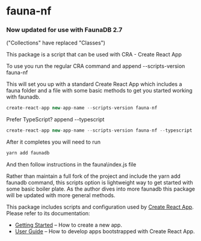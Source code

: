 # fauna-nf

### Now updated for use with FaunaDB 2.7

("Collections" have replaced "Classes")

This package is a script that can be used with CRA - Create React App

To use you run the regular CRA command and append --scripts-version fauna-nf

This will set you up with a standard Create React App which includes a fauna folder and a file with some basic methods to get you started working with faunadb.

```javascript
create-react-app new-app-name --scripts-version fauna-nf
```

Prefer TypeScript? append --typescript

```javascript
create-react-app new-app-name --scripts-version fauna-nf --typescript
```

After it completes you will need to run

```javascript
yarn add faunadb
```

And then follow instructions in the fauna\index.js file

Rather than maintain a full fork of the project and include the yarn add faunadb command, this scripts option is lightweight way to get started with some basic boiler plate. As the author dives into more faunadb this package will be updated with more general methods.

This package includes scripts and configuration used by [Create React App](https://github.com/facebook/create-react-app).<br>
Please refer to its documentation:

- [Getting Started](https://facebook.github.io/create-react-app/docs/getting-started) – How to create a new app.
- [User Guide](https://facebook.github.io/create-react-app/) – How to develop apps bootstrapped with Create React App.
